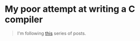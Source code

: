 # My poor attempt at writing a C compiler

> I'm following [this](https://norasandler.com/2017/11/29/Write-a-Compiler.html) series of posts.